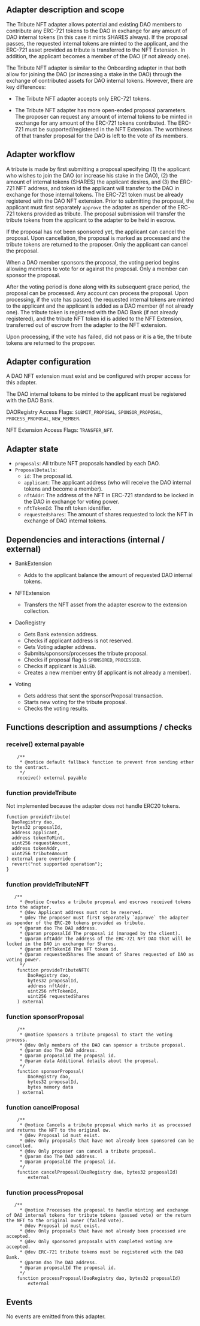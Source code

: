 ## Adapter description and scope

The Tribute NFT adapter allows potential and existing DAO members to contribute any ERC-721 tokens to the DAO in exchange for any amount of DAO internal tokens (in this case it mints SHARES always). If the proposal passes, the requested internal tokens are minted to the applicant, and the ERC-721 asset provided as tribute is transferred to the NFT Extension. In addition, the applicant becomes a member of the DAO (if not already one).

The Tribute NFT adapter is similar to the Onboarding adapter in that both allow for joining the DAO (or increasing a stake in the DAO) through the exchange of contributed assets for DAO internal tokens. However, there are key differences:

- The Tribute NFT adapter accepts only ERC-721 tokens.

- The Tribute NFT adapter has more open-ended proposal parameters. The proposer can request any amount of internal tokens to be minted in exchange for any amount of the ERC-721 tokens contributed. The ERC-721 must be supported/registered in the NFT Extension. The worthiness of that transfer proposal for the DAO is left to the vote of its members.

## Adapter workflow

A tribute is made by first submitting a proposal specifying (1) the applicant who wishes to join the DAO (or increase his stake in the DAO), (2) the amount of internal tokens (SHARES) the applicant desires, and (3) the ERC-721 NFT address, and token id the applicant will transfer to the DAO in exchange for those internal tokens. The ERC-721 token must be already registered with the DAO NFT extension. Prior to submitting the proposal, the applicant must first separately `approve` the adapter as spender of the ERC-721 tokens provided as tribute. The proposal submission will transfer the tribute tokens from the applicant to the adapter to be held in escrow.

If the proposal has not been sponsored yet, the applicant can cancel the proposal. Upon cancellation, the proposal is marked as processed and the tribute tokens are returned to the proposer. Only the applicant can cancel the proposal.

When a DAO member sponsors the proposal, the voting period begins allowing members to vote for or against the proposal. Only a member can sponsor the proposal.

After the voting period is done along with its subsequent grace period, the proposal can be processed. Any account can process the proposal. Upon processing, if the vote has passed, the requested internal tokens are minted to the applicant and the applicant is added as a DAO member (if not already one). The tribute token is registered with the DAO Bank (if not already registered), and the tribute NFT token id is added to the NFT Extension, transferred out of escrow from the adapter to the NFT extension.

Upon processing, if the vote has failed, did not pass or it is a tie, the tribute tokens are returned to the proposer.

## Adapter configuration

A DAO NFT extension must exist and be configured with proper access for this adapter.

The DAO internal tokens to be minted to the applicant must be registered with the DAO Bank.

DAORegistry Access Flags: `SUBMIT_PROPOSAL`, `SPONSOR_PROPOSAL`, `PROCESS_PROPOSAL`, `NEW_MEMBER`.

NFT Extension Access Flags: `TRANSFER_NFT`.

## Adapter state

- `proposals`: All tribute NFT proposals handled by each DAO.
- `ProposalDetails`:
  - `id`: The proposal id.
  - `applicant`: The applicant address (who will receive the DAO internal tokens and become a member).
  - `nftAddr`: The address of the NFT in ERC-721 standard to be locked in the DAO in exchange for voting power.
  - `nftTokenId`: The nft token identifier.
  - `requestedShares`: The amount of shares requested to lock the NFT in exchange of DAO internal tokens.

## Dependencies and interactions (internal / external)

- BankExtension

  - Adds to the applicant balance the amount of requested DAO internal tokens.

- NFTExtension

  - Transfers the NFT asset from the adapter escrow to the extension collection.

- DaoRegistry

  - Gets Bank extension address.
  - Checks if applicant address is not reserved.
  - Gets Voting adapter address.
  - Submits/sponsors/processes the tribute proposal.
  - Checks if proposal flag is `SPONSORED`, `PROCESSED`.
  - Checks if applicant is `JAILED`.
  - Creates a new member entry (if applicant is not already a member).

- Voting

  - Gets address that sent the sponsorProposal transaction.
  - Starts new voting for the tribute proposal.
  - Checks the voting results.

## Functions description and assumptions / checks

### receive() external payable

```solidity
    /**
     * @notice default fallback function to prevent from sending ether to the contract.
     */
    receive() external payable
```

### function provideTribute

Not implemented because the adapter does not handle ERC20 tokens.

```solidity
function provideTribute(
  DaoRegistry dao,
  bytes32 proposalId,
  address applicant,
  address tokenToMint,
  uint256 requestAmount,
  address tokenAddr,
  uint256 tributeAmount
) external pure override {
  revert("not supported operation");
}

```

### function provideTributeNFT

```solidity
   /**
     * @notice Creates a tribute proposal and escrows received tokens into the adapter.
     * @dev Applicant address must not be reserved.
     * @dev The proposer must first separately `approve` the adapter as spender of the ERC-20 tokens provided as tribute.
     * @param dao The DAO address.
     * @param proposalId The proposal id (managed by the client).
     * @param nftAddr The address of the ERC-721 NFT DAO that will be locked in the DAO in exchange for Shares.
     * @param nftTokenId The NFT token id.
     * @param requestedShares The amount of Shares requested of DAO as voting power.
     */
    function provideTributeNFT(
        DaoRegistry dao,
        bytes32 proposalId,
        address nftAddr,
        uint256 nftTokenId,
        uint256 requestedShares
    ) external
```

### function sponsorProposal

```solidity
    /**
     * @notice Sponsors a tribute proposal to start the voting process.
     * @dev Only members of the DAO can sponsor a tribute proposal.
     * @param dao The DAO address.
     * @param proposalId The proposal id.
     * @param data Additional details about the proposal.
     */
    function sponsorProposal(
        DaoRegistry dao,
        bytes32 proposalId,
        bytes memory data
    ) external
```

### function cancelProposal

```solidity
    /**
     * @notice Cancels a tribute proposal which marks it as processed and returns the NFT to the original ow.
     * @dev Proposal id must exist.
     * @dev Only proposals that have not already been sponsored can be cancelled.
     * @dev Only proposer can cancel a tribute proposal.
     * @param dao The DAO address.
     * @param proposalId The proposal id.
     */
    function cancelProposal(DaoRegistry dao, bytes32 proposalId)
        external
```

### function processProposal

```solidity
   /**
     * @notice Processes the proposal to handle minting and exchange of DAO internal tokens for tribute tokens (passed vote) or the return the NFT to the original owner (failed vote).
     * @dev Proposal id must exist.
     * @dev Only proposals that have not already been processed are accepted.
     * @dev Only sponsored proposals with completed voting are accepted.
     * @dev ERC-721 tribute tokens must be registered with the DAO Bank.
     * @param dao The DAO address.
     * @param proposalId The proposal id.
     */
    function processProposal(DaoRegistry dao, bytes32 proposalId)
        external
```

## Events

No events are emitted from this adapter.
